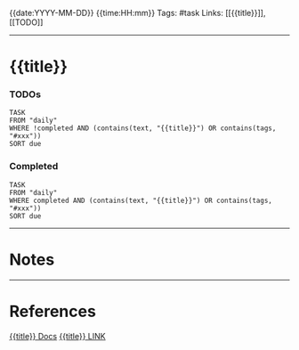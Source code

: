 {{date:YYYY-MM-DD}} {{time:HH:mm}}
Tags: #task
Links: [[{{title}}]], [[TODO]]

---
# {{title}}
### TODOs
```dataview
TASK
FROM "daily"
WHERE !completed AND (contains(text, "{{title}}") OR contains(tags, "#xxx"))
SORT due
```
### Completed
```dataview
TASK
FROM "daily"
WHERE completed AND (contains(text, "{{title}}") OR contains(tags, "#xxx"))
SORT due
```

---
# Notes


---
# References

[{{title}} Docs](P:\Documents\Tasks\{{title}})
[{{title}} LINK](https://)